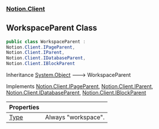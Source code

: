 ### [Notion.Client](Notion.Client.md 'Notion.Client')

## WorkspaceParent Class

```csharp
public class WorkspaceParent :
Notion.Client.IPageParent,
Notion.Client.IParent,
Notion.Client.IDatabaseParent,
Notion.Client.IBlockParent
```

Inheritance [System.Object](https://docs.microsoft.com/en-us/dotnet/api/System.Object 'System.Object') &#129106; WorkspaceParent

Implements [Notion.Client.IPageParent](https://docs.microsoft.com/en-us/dotnet/api/Notion.Client.IPageParent 'Notion.Client.IPageParent'), [Notion.Client.IParent](https://docs.microsoft.com/en-us/dotnet/api/Notion.Client.IParent 'Notion.Client.IParent'), [Notion.Client.IDatabaseParent](https://docs.microsoft.com/en-us/dotnet/api/Notion.Client.IDatabaseParent 'Notion.Client.IDatabaseParent'), [Notion.Client.IBlockParent](https://docs.microsoft.com/en-us/dotnet/api/Notion.Client.IBlockParent 'Notion.Client.IBlockParent')

| Properties | |
| :--- | :--- |
| [Type](Notion.Client.WorkspaceParent.Type.md 'Notion.Client.WorkspaceParent.Type') | Always "workspace". |
